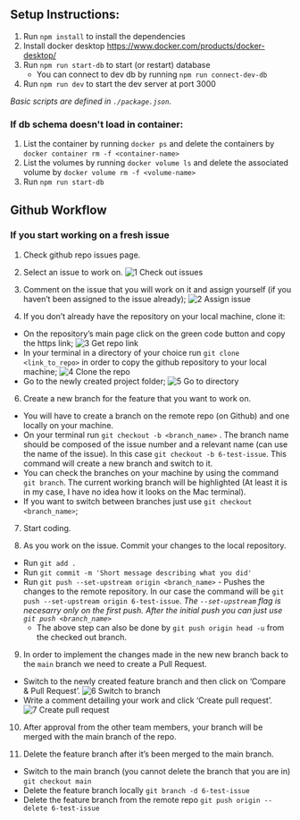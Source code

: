 ## Setup Instructions:

1. Run `npm install` to install the dependencies
2. Install docker desktop https://www.docker.com/products/docker-desktop/
3. Run `npm run start-db` to start (or restart) database
    - You can connect to dev db by running `npm run connect-dev-db`
4. Run `npm run dev` to start the dev server at port 3000

_Basic scripts are defined in `./package.json`._

### If db schema doesn't load in container:

1. List the container by running `docker ps` and delete the containers by `docker container rm -f <container-name>`
2. List the volumes by running `docker volume ls` and delete the associated volume by `docker volume rm -f <volume-name>`
3. Run `npm run start-db`

## Github Workflow

### If you start working on a fresh issue

1. Check github repo issues page.

2. Select an issue to work on.
   ![1  Check out issues](https://user-images.githubusercontent.com/40914437/224488666-f1be03df-e7b4-4d35-8987-5bdca970fa61.jpg)

3. Comment on the issue that you will work on it and assign yourself (if you haven’t been assigned to the issue already);
   ![2  Assign issue](https://user-images.githubusercontent.com/40914437/224488691-2b47d069-7510-4244-b88e-493b307cd9fa.jpg)

4. If you don’t already have the repository on your local machine, clone it:

- On the repository’s main page click on the green code button and copy the https link;
  ![3  Get repo link](https://user-images.githubusercontent.com/40914437/224488739-c342f293-f382-4ed2-aec7-2838e69ea1df.jpg)
- In your terminal in a directory of your choice run `git clone <link_to_repo>` in order to copy the github repository to your local machine;
  ![4  Clone the repo](https://user-images.githubusercontent.com/40914437/224488745-25ec0c06-f76b-4e7a-bb20-b89dca5ce4f5.jpg)
- Go to the newly created project folder;
  ![5  Go to directory](https://user-images.githubusercontent.com/40914437/224488750-3e270cee-0734-4bc1-90cb-12ae7abce7fd.jpg)

6.  Create a new branch for the feature that you want to work on.

- You will have to create a branch on the remote repo (on Github) and one locally on your machine.
- On your terminal run `git checkout -b <branch_name>` . The branch name should be composed of the issue number and a relevant name (can use the name of the issue). In this case `git checkout -b 6-test-issue`. This command will create a new branch and switch to it.
- You can check the branches on your machine by using the command `git branch`. The current working branch will be highlighted (At least it is in my case, I have no idea how it looks on the Mac terminal).
- If you want to switch between branches just use `git checkout <branch_name>`;

7. Start coding.

8. As you work on the issue. Commit your changes to the local repository.

- Run `git add .`
- Run `git commit -m 'Short message describing what you did'`
- Run `git push --set-upstream origin <branch_name>` - Pushes the changes to the remote repository. In our case the command will be `git push --set-upstream origin 6-test-issue`. _The `--set-upstream` flag is necesarry only on the first push. After the initial push you can just use `git push <branch_name>`_
  - The above step can also be done by `git push origin head -u` from the checked out branch.

9. In order to implement the changes made in the new new branch back to the `main` branch we need to create a Pull Request.

- Switch to the newly created feature branch and then click on ‘Compare & Pull Request’.
  ![6  Switch to branch](https://user-images.githubusercontent.com/40914437/224488810-8d5b029d-f03d-4890-b895-11f3e716603c.jpg)
- Write a comment detailing your work and click ‘Create pull request’.
  ![7  Create pull request](https://user-images.githubusercontent.com/40914437/224488821-04d35fd8-f07f-4cfd-b925-0fcd13448ff6.jpg)

10. After approval from the other team members, your branch will be merged with the main branch of the repo.

11. Delete the feature branch after it’s been merged to the main branch.

- Switch to the main branch (you cannot delete the branch that you are in) `git checkout main`
- Delete the feature branch locally `git branch -d 6-test-issue`
- Delete the feature branch from the remote repo `git push origin --delete 6-test-issue`
